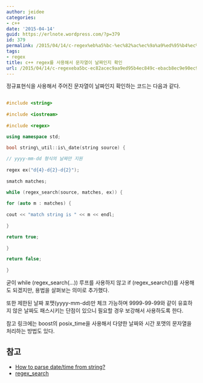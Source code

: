 ```yaml
---
author: jeidee
categories:
- c++
date: '2015-04-14'
guid: https://erlnote.wordpress.com/?p=379
id: 379
permalink: /2015/04/14/c-regex%eb%a5%bc-%ec%82%ac%ec%9a%a9%ed%95%b4%ec%84%9c-%eb%ac%b8%ec%9e%90%ec%97%b4%ec%9d%b4-%eb%82%a0%ec%a7%9c%ec%9d%b8%ec%a7%80-%ed%99%95%ec%9d%b8/
tags:
- regex
title: c++ regex를 사용해서 문자열이 날짜인지 확인
url: /2015/04/14/c-regexeba5bc-ec82acec9aa9ed95b4ec849c-ebacb8ec9e90ec97b4ec9db4-eb82a0eca79cec9db8eca780-ed9995ec9db8
---
```


정규표현식을 사용해서 주어진 문자열이 날짜인지 확인하는 코드는 다음과 같다.

```cpp
  
#include <string>
  
#include <iostream>
  
#include <regex>

using namespace std;

bool string\_util::is\_date(string source) {
      
// yyyy-mm-dd 형식의 날짜만 지원
      
regex ex("d{4}-d{2}-d{2}");
      
smatch matches;

while (regex_search(source, matches, ex)) {
          
for (auto m : matches) {
              
cout << "match string is " << m << endl;
          
}

return true;
      
}

return false;
  
}

```

굳이 while (regex\_search(&#8230;)) 루프를 사용하지 않고 if (regex\_search())를 사용해도 되겠지만, 용법을 살펴보는 의미로 추가했다.

또한 제한된 날짜 포맷(yyyy-mm-dd)만 체크 가능하며 9999-99-99와 같이 유효하지 않은 날짜도 패스시키는 단점이 있으니 필요할 경우 보강해서 사용하도록 한다.

참고 링크에는 boost의 posix_time을 사용해서 다양한 날짜와 시간 포맷의 문자열을 처리하는 방법도 있다.

## 참고

  * [How to parse date/time from string?](http://stackoverflow.com/questions/3786201/how-to-parse-date-time-from-string)
  * [regex_search](http://www.cplusplus.com/reference/regex/regex_search/)